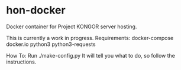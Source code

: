 # hon-docker
Docker container for Project KONGOR server hosting.

This is currently a work in progress. Requirements: docker-compose docker.io python3 python3-requests

How To: Run ./make-config.py It will tell you what to do, so follow the instructions.
